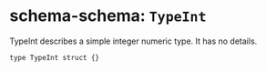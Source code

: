 # schema-schema: `TypeInt`

TypeInt describes a simple integer numeric type.
It has no details.


```ipldsch
type TypeInt struct {}
```
